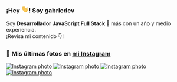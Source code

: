 <h3>¡Hey <img src="https://raw.githubusercontent.com/ABSphreak/ABSphreak/master/gifs/Hi.gif" width="20px" decondig="async">! Soy gabriedev</h3>

<p>Soy <strong>Desarrollador JavaScript Full Stack 🚀</strong> más con un año y medio experiencia.<br />¡Revisa mi contenido 👇!</p>

### 📸 Mis últimas fotos en [mi Instagram](https://instagram.com/gabrie.dev)


<a href='https://instagram.com/p/CtruQitPJU1' target='_blank'>
  <img width='20%' src='https://scontent-lhr8-1.cdninstagram.com/v/t51.2885-15/354557634_595647665883083_2498794285121939883_n.jpg?stp=dst-jpg_e15_fr_s1080x1080&_nc_ht=scontent-lhr8-1.cdninstagram.com&_nc_cat=111&_nc_ohc=KP1e4FWN8fcAX_nDgiK&edm=APU89FABAAAA&ccb=7-5&oh=00_AfBPLcNNjOX79j_-iOEF-HmJQ-dVWctKOrsS8dMm_fd0-A&oe=64C0AB63&_nc_sid=bc0c2c' alt='Instagram photo' />
</a>
<a href='https://instagram.com/p/CtrtZEhvfjK' target='_blank'>
  <img width='20%' src='https://scontent-lhr8-2.cdninstagram.com/v/t51.2885-15/354566352_1280061536273536_3184760590463359796_n.jpg?stp=dst-jpg_e15&_nc_ht=scontent-lhr8-2.cdninstagram.com&_nc_cat=104&_nc_ohc=dw_beFzX0-sAX9uJsob&edm=APU89FABAAAA&ccb=7-5&oh=00_AfDMpzjsilyTPLlAPv_KtiDR44bgSZ2fgSp0AF1N0n-rtw&oe=64C0105C&_nc_sid=bc0c2c' alt='Instagram photo' />
</a>
<a href='https://instagram.com/p/CtDUXiGIwfW' target='_blank'>
  <img width='20%' src='https://scontent-lhr8-1.cdninstagram.com/v/t51.2885-15/350888316_2281662725376540_4082540287140756007_n.jpg?stp=dst-jpg_e15&_nc_ht=scontent-lhr8-1.cdninstagram.com&_nc_cat=100&_nc_ohc=eBjD5YQmUXMAX-9l8jB&edm=APU89FABAAAA&ccb=7-5&oh=00_AfCX5Ieql2fG-ms3rJ8OE4Vw3eyLED1UNrcuNhlYmPxFuw&oe=64C0D098&_nc_sid=bc0c2c' alt='Instagram photo' />
</a>
<a href='https://instagram.com/p/CoTfm_INWyt' target='_blank'>
  <img width='20%' src='https://scontent-lhr8-1.cdninstagram.com/v/t51.2885-15/321050480_935030397667260_4356312353538439528_n.jpg?stp=dst-jpg_e15&_nc_ht=scontent-lhr8-1.cdninstagram.com&_nc_cat=100&_nc_ohc=NNNRdIqDGg4AX9Hv6rQ&edm=APU89FABAAAA&ccb=7-5&oh=00_AfBgXDjJGqLTz9062D3ffMEz4mBwHOTYBOX1wf6y7U1_mg&oe=64C092D7&_nc_sid=bc0c2c' alt='Instagram photo' />
</a>
